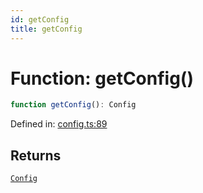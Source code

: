 ```yaml
---
id: getConfig
title: getConfig
---
```


<!-- DO NOT EDIT: this page is autogenerated from the type comments -->

# Function: getConfig()

```ts
function getConfig(): Config
```

Defined in: [config.ts:89](https://github.com/crutchcorn/cli-testing-library/blob/main/packages/cli-testing-library/src/config.ts#L89)

## Returns

[`Config`](../interfaces/config.md)
